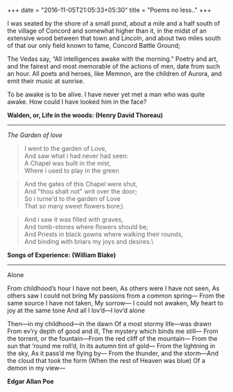 +++
date = "2016-11-05T21:05:33+05:30"
title = "Poems no less.."
+++

I was seated by the shore of a small pond, about a mile and a half south of the village of Concord and somewhat higher than it, in the midst of an extensive wood between that town and Lincoln, and about two miles south of that our only field known to fame, Concord Battle Ground;

The Vedas say, “All intelligences awake with the morning.” Poetry and art, and the fairest and most memorable of the actions of men, date from such an hour. All poets and heroes, like Memnon, are the children of Aurora, and emit their music at sunrise.

To be awake is to be alive. I have never yet met a man who was quite awake. How could I have looked him in the face?



**Walden, or, Life in the woods: (Henry David Thoreau)**  

---

*The Garden of love*

>I went to the garden of Love,\
And saw what i had never had seen:\
A Chapel was built in the mist,\
Where i used to play in the green

>And the gates of this Chapel were shut,\
And "thou shalt not" writ over the door;\
So i turne'd to the garden of Love\
That so many sweet flowers bore;\

>And i saw it was filled with graves,\
And tomb-stones where flowers should be;\
And Priests in black gowns where walking their rounds,\
And binding with briars my joys and desires.\


**Songs of Experience: (William Blake)**

---

Alone

From childhood’s hour I have not been, As others were
I have not seen, As others saw
I could not bring My passions from a common spring—
From the same source I have not taken, My sorrow—
I could not awaken, My heart to joy at the same tone
And all I lov’d—I lov’d alone

Then—in my childhood—in the dawn Of a most stormy life—was drawn
From ev’ry depth of good and ill, The mystery which binds me still—
From the torrent, or the fountain—From the red cliff of the mountain—
From the sun that ‘round me roll’d, In its autumn tint of gold—
From the lightning in the sky, As it pass’d me flying by—
From the thunder, and the storm—And the cloud that took the form
(When the rest of Heaven was blue)
Of a demon in my view—

**Edgar Allan Poe**
